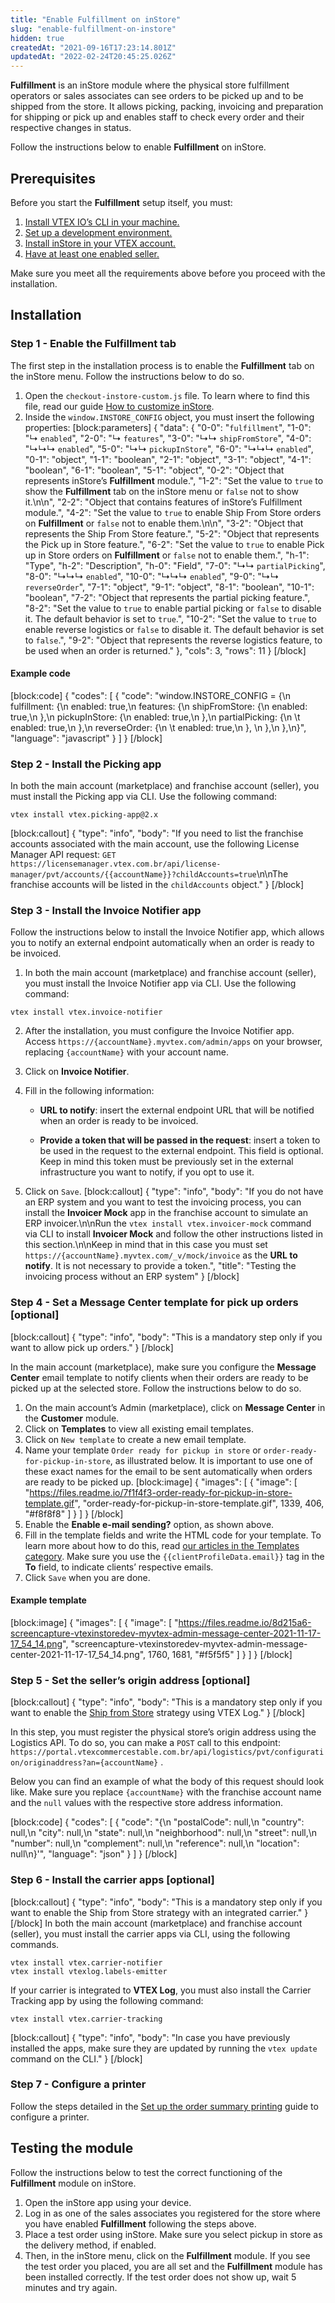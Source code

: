 ```yaml
---
title: "Enable Fulfillment on inStore"
slug: "enable-fulfillment-on-instore"
hidden: true
createdAt: "2021-09-16T17:23:14.801Z"
updatedAt: "2022-02-24T20:45:25.026Z"
---
```

**Fulfillment** is an inStore module where the physical store fulfillment operators or sales associates can see orders to be picked up and to be shipped from the store. It allows picking, packing, invoicing and preparation for shipping or pick up and enables staff to check every order and their respective changes in status.

Follow the instructions below to enable **Fulfillment** on inStore.


## Prerequisites

Before you start the **Fulfillment** setup itself, you must:

1. [Install VTEX IO’s CLI in your machine.](https://developers.vtex.com/vtex-developer-docs/docs/vtex-io-documentation-vtex-io-cli-installation-and-command-reference)
2. [Set up a development environment.](https://developers.vtex.com/vtex-developer-docs/docs/vtex-io-documentation-2-basicsetuptodevelopinvtexio)
3. [Install inStore in your VTEX account.](https://help.vtex.com/tracks/instore-getting-started-and-setting-up--zav76TFEZlAjnyBVL5tRc/4L5SoLxE8O3YkxF7FKymrO)
4. [Have at least one enabled seller.](https://help.vtex.com/en/tutorial/adding-a-seller--tutorials_392)

Make sure you meet all the requirements above before you proceed with the installation.


## Installation


### Step 1 - Enable the **Fulfillment** tab

The first step in the installation process is to enable the **Fulfillment** tab on the inStore menu. Follow the instructions below to do so.

1. Open the `checkout-instore-custom.js` file. To learn where to find this file, read our guide [How to customize inStore](https://developers.vtex.com/vtex-rest-api/docs/how-to-customize-instore#javascript-customizations).
2. Inside the `window.INSTORE_CONFIG` object, you must insert the following properties:
[block:parameters]
{
  "data": {
    "0-0": "`fulfillment`",
    "1-0": "↳ `enabled`",
    "2-0": "↳ `features`",
    "3-0": "↳↳ `shipFromStore`",
    "4-0": "↳↳↳ `enabled`",
    "5-0": "↳↳ `pickupInStore`",
    "6-0": "↳↳↳ `enabled`",
    "0-1": "object",
    "1-1": "boolean",
    "2-1": "object",
    "3-1": "object",
    "4-1": "boolean",
    "6-1": "boolean",
    "5-1": "object",
    "0-2": "Object that represents inStore’s **Fulfillment** module.",
    "1-2": "Set the value to `true` to show the **Fulfillment** tab on the inStore menu or `false` not to show it.\n\n",
    "2-2": "Object that contains features of inStore’s Fulfillment module.",
    "4-2": "Set the value to `true` to enable Ship From Store orders on **Fulfillment** or `false` not to enable them.\n\n",
    "3-2": "Object that represents the Ship From Store feature.",
    "5-2": "Object that represents the Pick up in Store feature.",
    "6-2": "Set the value to `true` to enable Pick up in Store orders on **Fulfillment** or `false` not to enable them.",
    "h-1": "Type",
    "h-2": "Description",
    "h-0": "Field",
    "7-0": "↳↳ `partialPicking`",
    "8-0": "↳↳↳ `enabled`",
    "10-0": "↳↳↳ `enabled`",
    "9-0": "↳↳ `reverseOrder`",
    "7-1": "object",
    "9-1": "object",
    "8-1": "boolean",
    "10-1": "boolean",
    "7-2": "Object that represents the partial picking feature.",
    "8-2": "Set the value to `true` to enable partial picking or `false` to disable it. The default behavior is set to `true`.",
    "10-2": "Set the value to `true` to enable reverse logistics or `false` to disable it. The default behavior is set to `false`.",
    "9-2": "Object that represents the reverse logistics feature, to be used when an order is returned."
  },
  "cols": 3,
  "rows": 11
}
[/block]
#### Example code
[block:code]
{
  "codes": [
    {
      "code": "window.INSTORE_CONFIG = {\n   fulfillment: {\n    enabled: true,\n    features: {\n      shipFromStore: {\n         enabled: true,\n      },\n      pickupInStore: {\n         enabled: true,\n      },\n      partialPicking: {\n       \t enabled: true,\n      },\n      reverseOrder: {\n       \t enabled: true,\n      },  \n    },\n  },\n}",
      "language": "javascript"
    }
  ]
}
[/block]
### Step 2 - Install the Picking app

In both the main account (marketplace) and franchise account (seller), you must install the Picking app via CLI. Use the following command:

```
vtex install vtex.picking-app@2.x
```

[block:callout]
{
  "type": "info",
  "body": "If you need to list the franchise accounts associated with the main account, use the following License Manager API request: `GET https://licensemanager.vtex.com.br/api/license-manager/pvt/accounts/{{accountName}}?childAccounts=true`\n\nThe franchise accounts will be listed in the `childAccounts` object."
}
[/block]
### Step 3 - Install the Invoice Notifier app

Follow the instructions below to install the Invoice Notifier app, which allows you to notify an external endpoint automatically when an order is ready to be invoiced.

1. In both the main account (marketplace) and franchise account (seller), you must install the Invoice Notifier app via CLI. Use the following command:

```
vtex install vtex.invoice-notifier
```

2. After the installation, you must configure the Invoice Notifier app. Access `https://{accountName}.myvtex.com/admin/apps` on your browser, replacing `{accountName}` with your account name.

3. Click on **Invoice Notifier**.

4. Fill in the following information:

   - **URL to notify**: insert the external endpoint URL that will be notified when an order is ready to be invoiced.

   - **Provide a token that will be passed in the request**: insert a token to be used in the request to the external endpoint. This field is optional. Keep in mind this token must be previously set in the external infrastructure you want to notify, if you opt to use it. 

5. Click on `Save`.
[block:callout]
{
  "type": "info",
  "body": "If you do not have an ERP system and you want to test the invoicing process, you can install the **Invoicer Mock** app in the franchise account to simulate an ERP invoicer.\n\nRun the `vtex install vtex.invoicer-mock` command via CLI to install **Invoicer Mock** and follow the other instructions listed in this section.\n\nKeep in mind that in this case you must set `https://{accountName}.myvtex.com/_v/mock/invoice` as the **URL to notify**. It is not necessary to provide a token.",
  "title": "Testing the invoicing process without an ERP system"
}
[/block]
### Step 4 - Set a **Message Center** template for pick up orders [optional]
[block:callout]
{
  "type": "info",
  "body": "This is a mandatory step only if you want to allow pick up orders."
}
[/block]

In the main account (marketplace), make sure you configure the **Message Center** email template to notify clients when their orders are ready to be picked up at the selected store. Follow the instructions below to do so.

1. On the main account’s Admin (marketplace), click on **Message Center** in the **Customer** module.
2. Click on **Templates** to view all existing email templates.
3. Click on `New template` to create a new email template.
4. Name your template `Order ready for pickup in store` or `order-ready-for-pickup-in-store`, as illustrated below. It is important to use one of these exact names for the email to be sent automatically when orders are ready to be picked up.
[block:image]
{
  "images": [
    {
      "image": [
        "https://files.readme.io/7f1f4f3-order-ready-for-pickup-in-store-template.gif",
        "order-ready-for-pickup-in-store-template.gif",
        1339,
        406,
        "#f8f8f8"
      ]
    }
  ]
}
[/block]
5. Enable the **Enable e-mail sending?** option, as shown above.
6. Fill in the template fields and write the HTML code for your template. To learn more about how to do this, read [our articles in the Templates category](https://help.vtex.com/en/subcategory/templates--4D5LrWwlHGmOWMomOaaGee). Make sure you use the `{{clientProfileData.email}}` tag in the **To** field, to indicate clients’ respective emails.
7. Click `Save` when you are done.


#### Example template

[block:image]
{
  "images": [
    {
      "image": [
        "https://files.readme.io/8d215a6-screencapture-vtexinstoredev-myvtex-admin-message-center-2021-11-17-17_54_14.png",
        "screencapture-vtexinstoredev-myvtex-admin-message-center-2021-11-17-17_54_14.png",
        1760,
        1681,
        "#f5f5f5"
      ]
    }
  ]
}
[/block]
### Step 5 - Set the seller’s origin address [optional]

[block:callout]
{
  "type": "info",
  "body": "This is a mandatory step only if you want to enable the [Ship from Store](https://help.vtex.com/en/tracks/unified-commerce-strategies--3WGDRRhc3vf1MJb9zGncnv/50GAmxxFsJoLWqcnMysWdl) strategy using VTEX Log."
}
[/block]

In this step, you must register the physical store’s origin address using the Logistics API. To do so, you can make a `POST` call to this endpoint: `https://portal.vtexcommercestable.com.br/api/logistics/pvt/configuration/originaddress?an={accountName}` .

Below you can find an example of what the body of this request should look like. Make sure you replace `{accountName}` with the franchise account name and the `null` values with the respective store address information.

[block:code]
{
  "codes": [
    {
      "code": "{\n    \"postalCode\": null,\n    \"country\": null,\n    \"city\": null,\n    \"state\": null,\n    \"neighborhood\": null,\n    \"street\": null,\n    \"number\": null,\n    \"complement\": null,\n    \"reference\": null,\n    \"location\": null\n}'",
      "language": "json"
    }
  ]
}
[/block]
### Step 6 - Install the carrier apps [optional]
[block:callout]
{
  "type": "info",
  "body": "This is a mandatory step only if you want to enable the Ship from Store strategy with an integrated carrier."
}
[/block]
In both the main account (marketplace) and franchise account (seller), you must install the carrier apps via CLI, using the following commands.

```
vtex install vtex.carrier-notifier
vtex install vtexlog.labels-emitter
```

If your carrier is integrated to **VTEX Log**, you must also install the Carrier Tracking app by using the following command:

```
vtex install vtex.carrier-tracking
```
[block:callout]
{
  "type": "info",
  "body": "In case you have previously installed the apps, make sure they are updated by running the `vtex update` command on the CLI."
}
[/block]
### Step 7 - Configure a printer

Follow the steps detailed in the [Set up the order summary printing](https://developers.vtex.com/vtex-rest-api/docs/set-up-the-order-summary-printing) guide to configure a printer.


## Testing the module

Follow the instructions below to test the correct functioning of the **Fulfillment** module on inStore.

1. Open the inStore app using your device.
2. Log in as one of the sales associates you registered for the store where you have enabled **Fulfillment** following the steps above.
3. Place a test order using inStore. Make sure you select pickup in store as the delivery method, if enabled.
4. Then, in the inStore menu, click on the **Fulfillment** module. If you see the test order you placed, you are all set and the **Fulfillment** module has been installed correctly. If the test order does not show up, wait 5 minutes and try again.